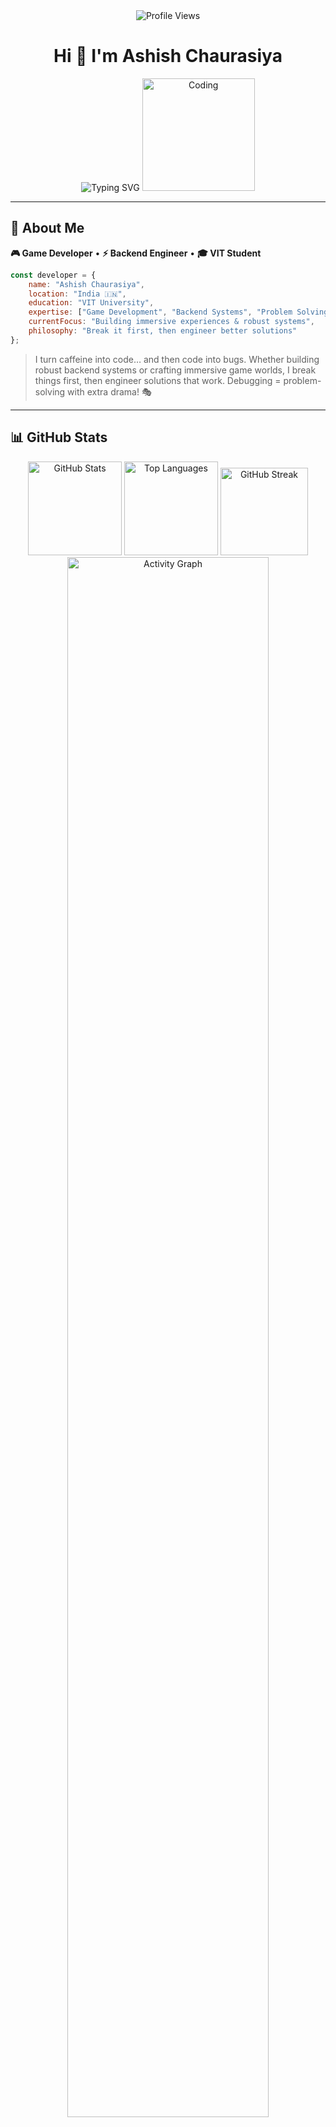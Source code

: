 <!-- Clean Header -->
<div align="center">

<img src="https://komarev.com/ghpvc/?username=DrDead0&style=flat-square&color=0e75b6" alt="Profile Views"/>

# Hi 👋 I'm Ashish Chaurasiya

<img src="https://readme-typing-svg.demolab.com?font=Fira+Code&size=22&duration=3000&pause=1000&color=0E75B6&center=true&vCenter=true&width=500&lines=Game+Developer;Backend+Engineer;VIT+Student;Coffee+%E2%86%92+Code+%E2%98%95" alt="Typing SVG"/>

<img height="180" src="https://github.com/DrDead0/DrDead0/blob/main/img/animatedImage1.gif" alt="Coding"/>

</div>

---

## 🚀 About Me

**🎮 Game Developer** • **⚡ Backend Engineer** • **🎓 VIT Student**

```javascript
const developer = {
    name: "Ashish Chaurasiya",
    location: "India 🇮🇳",
    education: "VIT University",
    expertise: ["Game Development", "Backend Systems", "Problem Solving"],
    currentFocus: "Building immersive experiences & robust systems",
    philosophy: "Break it first, then engineer better solutions"
};
```

> I turn caffeine into code… and then code into bugs. Whether building robust backend systems or crafting immersive game worlds, I break things first, then engineer solutions that work. Debugging = problem-solving with extra drama! 🎭

---

## 📊 GitHub Stats

<div align="center">

<img height="150" src="https://github-readme-stats.vercel.app/api?username=DrDead0&show_icons=true&theme=dracula&hide_border=true" alt="GitHub Stats"/>
<img height="150" src="https://github-readme-stats.vercel.app/api/top-langs?username=DrDead0&layout=compact&theme=dracula&hide_border=true" alt="Top Languages"/>

<img height="140" src="https://streak-stats.demolab.com?user=DrDead0&theme=dracula&hide_border=true" alt="GitHub Streak"/>

<img width="80%" src="https://github-readme-activity-graph.vercel.app/graph?username=DrDead0&theme=dracula&hide_border=true" alt="Activity Graph"/>

</div>

---

## 🛠️ Tech Stack

<div align="center">

**Game Development**  
<img src="https://skillicons.dev/icons?i=unity,unreal,blender,cs" alt="Game Dev"/>

**Backend & Database**  
<img src="https://skillicons.dev/icons?i=nodejs,express,mongodb,mysql,python,go" alt="Backend"/>

**Frontend & Design**  
<img src="https://skillicons.dev/icons?i=js,ts,html,css,figma,photoshop" alt="Frontend"/>

**Languages**  
<img src="https://skillicons.dev/icons?i=cpp,c,cs,python,go,js,ts" alt="Languages"/>

**Tools**  
<img src="https://skillicons.dev/icons?i=git,github,vscode,postman,firebase" alt="Tools"/>

</div>

---

## 🌐 Connect With Me

<div align="center">

<a href="https://www.linkedin.com/in/ashish-gamedev"><img src="https://img.shields.io/badge/LinkedIn-0077B5?style=flat&logo=linkedin&logoColor=white" alt="LinkedIn"/></a>
<a href="mailto:ashish.chaursiaa@gmail.com"><img src="https://img.shields.io/badge/Gmail-EA4335?style=flat&logo=gmail&logoColor=white" alt="Gmail"/></a>
<a href="https://twitter.com/I_Am_Mr_Ashu"><img src="https://img.shields.io/badge/Twitter-1DA1F2?style=flat&logo=twitter&logoColor=white" alt="Twitter"/></a>
<a href="https://www.instagram.com/a.shiss.h/"><img src="https://img.shields.io/badge/Instagram-E4405F?style=flat&logo=instagram&logoColor=white" alt="Instagram"/></a>
<a href="https://discord.com/channels/@darkdeity666"><img src="https://img.shields.io/badge/Discord-5865F2?style=flat&logo=discord&logoColor=white" alt="Discord"/></a>

<a href="https://www.buymeacoffee.com/dr.dead"><img src="https://img.shields.io/badge/Buy_Me_A_Coffee-FFDD00?style=flat&logo=buy-me-a-coffee&logoColor=black" alt="Buy Me A Coffee"/></a>

</div>

---

## 🐍 Contribution Snake

<div align="center">
<img src="https://raw.githubusercontent.com/DrDead0/DrDead0/output/snake.svg" width="100%" alt="Snake"/>
</div>

---

<div align="center">

<img height="150" src="https://github.com/DrDead0/DrDead0/blob/main/img/banner4.gif" alt="Footer"/>

**Thanks for visiting! Made with ❤️ by Ashish**

</div>
